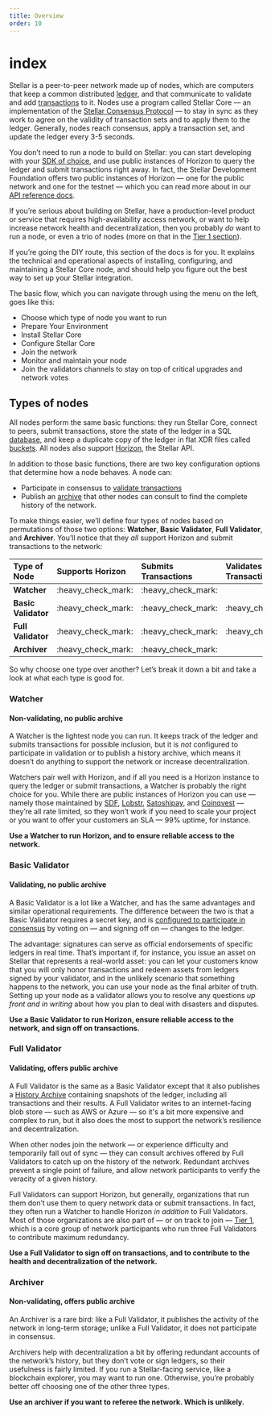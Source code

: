 ```yaml
---
title: Overview
order: 10
---
```


# index

Stellar is a peer-to-peer network made up of nodes, which are computers that keep a common distributed [ledger](../glossary/ledger.md), and that communicate to validate and add [transactions](../glossary/transactions.md) to it. Nodes use a program called Stellar Core — an implementation of the [Stellar Consensus Protocol](../glossary/scp.md) — to stay in sync as they work to agree on the validity of transaction sets and to apply them to the ledger. Generally, nodes reach consensus, apply a transaction set, and update the ledger every 3-5 seconds.

You don’t need to run a node to build on Stellar: you can start developing with your [SDK of choice](../software-and-sdks/index.md), and use public instances of Horizon to query the ledger and submit transactions right away. In fact, the Stellar Development Foundation offers two public instances of Horizon — one for the public network and one for the testnet — which you can read more about in our [API reference docs](../api/introduction/index.md).

If you’re serious about building on Stellar, have a production-level product or service that requires high-availability access network, or want to help increase network health and decentralization, then you probably _do_ want to run a node, or even a trio of nodes \(more on that in the [Tier 1 section](tier-1-orgs.md)\). 

If you’re going the DIY route, this section of the docs is for you. It explains the technical and operational aspects of installing, configuring, and maintaining a Stellar Core node, and should help you figure out the best way to set up your Stellar integration.

The basic flow, which you can navigate through using the menu on the left, goes like this:

* Choose which type of node you want to run
* Prepare Your Environment
* Install Stellar Core
* Configure Stellar Core
* Join the network
* Monitor and maintain your node
* Join the validators channels to stay on top of critical upgrades and network votes

## Types of nodes

All nodes perform the same basic functions: they run Stellar Core, connect to peers, submit transactions, store the state of the ledger in a SQL [database](configuring.md#database), and keep a duplicate copy of the ledger in flat XDR files called [buckets](configuring.md#buckets). All nodes also support [Horizon](../run-api-server/index.md), the Stellar API.

In addition to those basic functions, there are two key configuration options that determine how a node behaves. A node can:

* Participate in consensus to [validate transactions](configuring.md#validating)
* Publish an [archive](publishing-history-archives.md) that other nodes can consult to find the complete history of the network.

To make things easier, we’ll define four types of nodes based on permutations of those two options: **Watcher**, **Basic Validator**, **Full Validator**, and **Archiver**. You’ll notice that they _all_ support Horizon and submit transactions to the network:

| Type of Node | Supports Horizon | Submits Transactions | Validates Transactions | Publishes History |
| :--- | :--- | :--- | :--- | :--- |
| **Watcher** | :heavy\_check\_mark: | :heavy\_check\_mark: |  |  |
| **Basic Validator** | :heavy\_check\_mark: | :heavy\_check\_mark: | :heavy\_check\_mark: |  |
| **Full Validator** | :heavy\_check\_mark: | :heavy\_check\_mark: | :heavy\_check\_mark: | :heavy\_check\_mark: |
| **Archiver** | :heavy\_check\_mark: | :heavy\_check\_mark: |  | :heavy\_check\_mark: |

So why choose one type over another? Let’s break it down a bit and take a look at what each type is good for.

### Watcher

#### Non-validating, no public archive

A Watcher is the lightest node you can run. It keeps track of the ledger and submits transactions for possible inclusion, but it is _not_ configured to participate in validation or to publish a history archive, which means it doesn’t do anything to support the network or increase decentralization.

Watchers pair well with Horizon, and if all you need is a Horizon instance to query the ledger or submit transactions, a Watcher is probably the right choice for you. While there are public instances of Horizon you can use — namely those maintained by [SDF](../api/introduction/index.md), [Lobstr](https://horizon.stellar.lobstr.co), [Satoshipay](https://stellar-horizon.satoshipay.io), and [Coinqvest](https://horizon.stellar.coinqvest.com) — they’re all rate limited, so they won’t work if you need to scale your project or you want to offer your customers an SLA — 99% uptime, for instance.

**Use a Watcher to run Horizon, and to ensure reliable access to the network.**

### Basic Validator

#### Validating, no public archive

A Basic Validator is a lot like a Watcher, and has the same advantages and similar operational requirements. The difference between the two is that a Basic Validator requires a secret key, and is [configured to participate in consensus](configuring.md#validating) by voting on — and signing off on — changes to the ledger.

The advantage: signatures can serve as official endorsements of specific ledgers in real time. That’s important if, for instance, you issue an asset on Stellar that represents a real-world asset: you can let your customers know that you will only honor transactions and redeem assets from ledgers signed by your validator, and in the unlikely scenario that something happens to the network, you can use your node as the final arbiter of truth. Setting up your node as a validator allows you to resolve any questions _up front and in writing_ about how you plan to deal with disasters and disputes.

**Use a Basic Validator to run Horizon, ensure reliable access to the network, and sign off on transactions.**

### Full Validator

#### Validating, offers public archive

A Full Validator is the same as a Basic Validator except that it also publishes a [History Archive](publishing-history-archives.md) containing snapshots of the ledger, including all transactions and their results. A Full Validator writes to an internet-facing blob store — such as AWS or Azure — so it's a bit more expensive and complex to run, but it also does the most to support the network’s resilience and decentralization.

When other nodes join the network — or experience difficulty and temporarily fall out of sync — they can consult archives offered by Full Validators to catch up on the history of the network. Redundant archives prevent a single point of failure, and allow network participants to verify the veracity of a given history.

Full Validators can support Horizon, but generally, organizations that run them don’t use them to query network data or submit transactions. In fact, they often run a Watcher to handle Horizon _in addition_ to Full Validators. Most of those organizations are also part of — or on track to join — [Tier 1](tier-1-orgs.md), which is a core group of network participants who run three Full Validators to contribute maximum redundancy.

**Use a Full Validator to sign off on transactions, and to contribute to the health and decentralization of the network.**

### Archiver

#### Non-validating, offers public archive

An Archiver is a rare bird: like a Full Validator, it publishes the activity of the network in long-term storage; unlike a Full Validator, it does not participate in consensus.

Archivers help with decentralization a bit by offering redundant accounts of the network’s history, but they don’t vote or sign ledgers, so their usefulness is fairly limited. If you run a Stellar-facing service, like a blockchain explorer, you may want to run one. Otherwise, you’re probably better off choosing one of the other three types.

**Use an archiver if you want to referee the network. Which is unlikely.**

